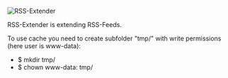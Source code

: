 ![RSS-Extender](https://raw.github.com/lformella/rss-extender/master/rss-extender.png)

RSS-Extender is extending RSS-Feeds.

To use cache you need to create subfolder "tmp/" with write permissions (here user is www-data):
* $ mkdir tmp/
* $ chown www-data: tmp/
